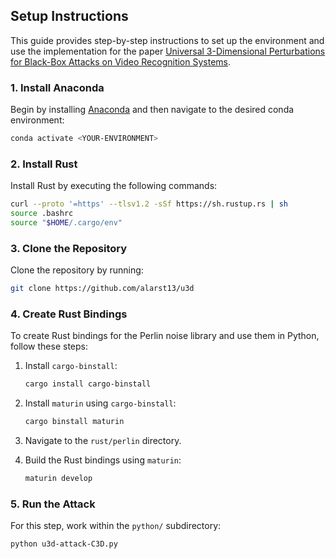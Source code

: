## Setup Instructions

This guide provides step-by-step instructions to set up the environment and use the implementation for the paper [Universal 3-Dimensional Perturbations for Black-Box Attacks on Video Recognition Systems](https://arxiv.org/pdf/2107.04284.pdf).

### 1. Install Anaconda

Begin by installing [Anaconda](https://www.anaconda.com/download) and then navigate to the desired conda environment:

```bash
conda activate <YOUR-ENVIRONMENT>
```

### 2. Install Rust

Install Rust by executing the following commands:

```bash
curl --proto '=https' --tlsv1.2 -sSf https://sh.rustup.rs | sh
source .bashrc
source "$HOME/.cargo/env"
```

### 3. Clone the Repository

Clone the repository by running:

```bash
git clone https://github.com/alarst13/u3d
```

### 4. Create Rust Bindings

To create Rust bindings for the Perlin noise library and use them in Python, follow these steps:

1. Install `cargo-binstall`:

   ```bash
   cargo install cargo-binstall
   ```

2. Install `maturin` using `cargo-binstall`:

   ```bash
   cargo binstall maturin
   ```

3. Navigate to the `rust/perlin` directory.

4. Build the Rust bindings using `maturin`:

   ```bash
   maturin develop
   ```

### 5. Run the Attack

For this step, work within the `python/` subdirectory:

```bash
python u3d-attack-C3D.py
```
